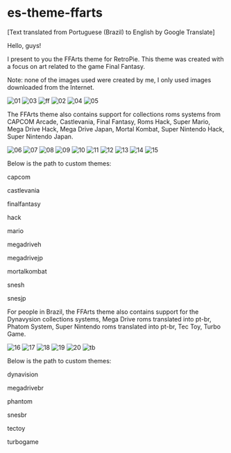 # es-theme-ffarts

[Text translated from Portuguese (Brazil) to English by Google Translate]



Hello, guys!

I present to you the FFArts theme for RetroPie. This theme was created with a focus on art related to the game Final Fantasy.

Note: none of the images used were created by me, I only used images downloaded from the Internet.

![01](https://github.com/user-attachments/assets/74c70363-e524-4930-afa6-dcf16bce69ad)
![03](https://github.com/user-attachments/assets/ac1777cb-1e0f-4855-9744-2fd11910fdbf)
![ff](https://github.com/user-attachments/assets/3dec46cf-66d8-4583-a8af-6fb4703f3187)
![02](https://github.com/user-attachments/assets/ede2d526-91d7-4c78-9a75-1de9656cbefb)
![04](https://github.com/user-attachments/assets/723c6113-eba9-43a8-9b3d-7419c846582e)
![05](https://github.com/user-attachments/assets/37fd4255-0d0f-466f-ac5a-efc215b866c6)



The FFArts theme also contains support for collections roms systems from CAPCOM Arcade, Castlevania, Final Fantasy, Roms Hack, Super Mario, Mega Drive Hack, Mega Drive Japan, Mortal Kombat, Super Nintendo Hack, Super Nintendo Japan.

![06](https://github.com/user-attachments/assets/27ea55f7-f64f-4fc1-9348-cfa57354e95d)
![07](https://github.com/user-attachments/assets/3d5eb0c0-639b-4a29-90ea-a1a0bf3e6d06)
![08](https://github.com/user-attachments/assets/f20a4369-d600-4645-bf64-7d0b2aa0e9fc)
![09](https://github.com/user-attachments/assets/ce229fda-3c9c-4f94-8657-2d646b27978b)
![10](https://github.com/user-attachments/assets/aaac3c7f-6bb5-46d4-9b03-1d64df2960ab)
![11](https://github.com/user-attachments/assets/a5d056e4-7b8f-4761-9c59-eff2c595b2d7)
![12](https://github.com/user-attachments/assets/02fc970d-d711-4ea2-a16d-1c05b8f48290)
![13](https://github.com/user-attachments/assets/0e73e597-1d82-4b02-8a8c-97618e9ab3fa)
![14](https://github.com/user-attachments/assets/f2995e69-b9aa-4753-8d43-af0d198db4d3)
![15](https://github.com/user-attachments/assets/806eb6bf-aece-4473-abbe-520fa407c37b)

Below is the path to custom themes:

capcom

castlevania

finalfantasy

hack

mario

megadriveh

megadrivejp

mortalkombat

snesh

snesjp

For people in Brazil, the FFArts theme also contains support for the Dynavysion collections systems, Mega Drive roms translated into pt-br, Phatom System, Super Nintendo roms translated into pt-br, Tec Toy, Turbo Game.

![16](https://github.com/user-attachments/assets/7bf79e08-9184-49d9-9c67-eb50b6b33c43)
![17](https://github.com/user-attachments/assets/aefc9cfb-193d-4ea7-ba1e-6286a669136e)
![18](https://github.com/user-attachments/assets/72f92481-c8f9-46f1-80ce-b5f6d73b7361)
![19](https://github.com/user-attachments/assets/a9432a5f-8f08-44e0-a8c6-0559e7df7734)
![20](https://github.com/user-attachments/assets/8dac69b8-1169-430f-99de-663b304a5427)
![tb](https://github.com/user-attachments/assets/58ba5a55-11bc-4851-a787-f4b7cdf60103)

Below is the path to custom themes:

dynavision

megadrivebr

phantom

snesbr

tectoy

turbogame
